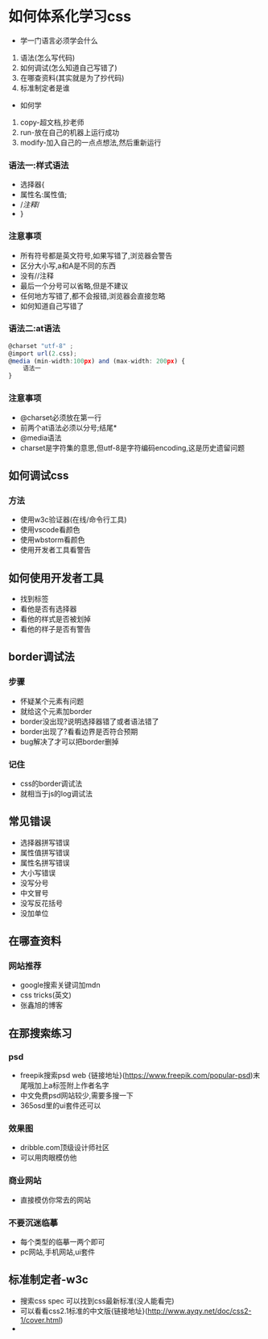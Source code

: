 # 如何体系化学习css
* 学一门语言必须学会什么
1. 语法(怎么写代码)
2. 如何调试(怎么知道自己写错了)
3. 在哪查资料(其实就是为了抄代码)
4. 标准制定者是谁

* 如何学
1. copy-超文档,抄老师
2. run-放在自己的机器上运行成功
3. modify-加入自己的一点点想法,然后重新运行

### 语法一:样式语法
* 选择器{
*   属性名:属性值;
*   /*注释*/
*   }
### 注意事项
* 所有符号都是英文符号,如果写错了,浏览器会警告
* 区分大小写,a和A是不同的东西
* 没有//注释
* 最后一个分号可以省略,但是不建议
* 任何地方写错了,都不会报错,浏览器会直接忽略
* 如何知道自己写错了

### 语法二:at语法
```javascript
@charset "utf-8" ;
@import url(2.css);
@media (min-width:100px) and (max-width: 200px) {
    语法一
}
```
### 注意事项
* @charset必须放在第一行
* 前两个at语法必须以分号;结尾*
* @media语法
* charset是字符集的意思,但utf-8是字符编码encoding,这是历史遗留问题

## 如何调试css
### 方法
* 使用w3c验证器(在线/命令行工具)
* 使用vscode看颜色
* 使用wbstorm看颜色
* 使用开发者工具看警告

## 如何使用开发者工具
* 找到标签
* 看他是否有选择器
* 看他的样式是否被划掉
* 看他的样子是否有警告

## border调试法
### 步骤
* 怀疑某个元素有问题
* 就给这个元素加border
* border没出现?说明选择器错了或者语法错了
* border出现了?看看边界是否符合预期
* bug解决了才可以把border删掉

### 记住
* css的border调试法
* 就相当于js的log调试法

## 常见错误
* 选择器拼写错误
* 属性值拼写错误
* 属性名拼写错误
* 大小写错误
* 没写分号
* 中文冒号
* 没写反花括号
* 没加单位

## 在哪查资料
### 网站推荐
* google搜索关键词加mdn
* css tricks(英文)
* 张鑫旭的博客

## 在那搜索练习
### psd
* freepik搜索psd web {链接地址}(https://www.freepik.com/popular-psd)末尾哦加上a标签附上作者名字
* 中文免费psd网站较少,需要多搜一下
* 365osd里的ui套件还可以

### 效果图
* dribble.com顶级设计师社区
* 可以用肉眼模仿他

### 商业网站
* 直接模仿你常去的网站

### 不要沉迷临摹
* 每个类型的临摹一两个即可
* pc网站,手机网站,ui套件

## 标准制定者-w3c
* 搜索css spec 可以找到css最新标准(没人能看完)
* 可以看看css2.1标准的中文版{链接地址}(http://www.ayqy.net/doc/css2-1/cover.html)
* 